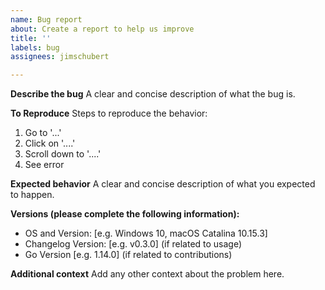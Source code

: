 ```yaml
---
name: Bug report
about: Create a report to help us improve
title: ''
labels: bug
assignees: jimschubert

---
```


**Describe the bug**
A clear and concise description of what the bug is.

**To Reproduce**
Steps to reproduce the behavior:
1. Go to '...'
2. Click on '....'
3. Scroll down to '....'
4. See error

**Expected behavior**
A clear and concise description of what you expected to happen.

**Versions (please complete the following information):**
 - OS and Version: [e.g. Windows 10, macOS Catalina 10.15.3]
 - Changelog Version: [e.g. v0.3.0] (if related to usage)
 - Go Version [e.g. 1.14.0] (if related to contributions)

**Additional context**
Add any other context about the problem here.
